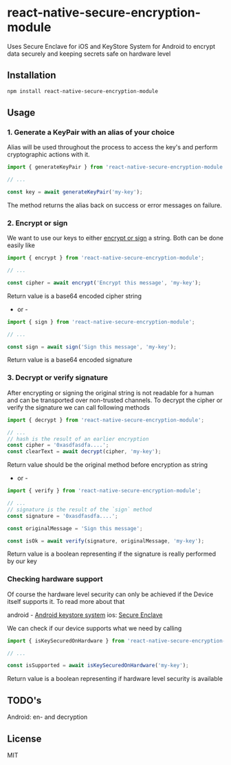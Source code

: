 # react-native-secure-encryption-module

Uses Secure Enclave for iOS and KeyStore System for Android to encrypt data securely and keeping secrets safe on hardware level

## Installation

```sh
npm install react-native-secure-encryption-module
```

## Usage

### 1. Generate a KeyPair with an alias of your choice

Alias will be used throughout the process to access the key's and perform cryptographic actions with it.

```js
import { generateKeyPair } from 'react-native-secure-encryption-module';

// ...

const key = await generateKeyPair('my-key');
```

The method returns the alias back on success or error messages on failure.

### 2. Encrypt or sign

We want to use our keys to either [encrypt or sign](https://stackoverflow.com/questions/454048/what-is-the-difference-between-encrypting-and-signing-in-asymmetric-encryption) a string.
Both can be done easily like

```js
import { encrypt } from 'react-native-secure-encryption-module';

// ...

const cipher = await encrypt('Encrypt this message', 'my-key');
```

Return value is a base64 encoded cipher string

- or -

```js
import { sign } from 'react-native-secure-encryption-module';

// ...

const sign = await sign('Sign this message', 'my-key');
```

Return value is a base64 encoded signature

### 3. Decrypt or verify signature

After encrypting or signing the original string is not readable for a human and can be transported over non-trusted channels.
To decrypt the cipher or verify the signature we can call following methods

```js
import { decrypt } from 'react-native-secure-encryption-module';

// ...
// hash is the result of an earlier encryption
const cipher = '0xasdfasdfa....';
const clearText = await decrypt(cipher, 'my-key');
```

Return value should be the original method before encryption as string

- or -

```js
import { verify } from 'react-native-secure-encryption-module';

// ...
// signature is the result of the `sign` method
const signature = '0xasdfasdfa....';

const originalMessage = 'Sign this message';

const isOk = await verify(signature, originalMessage, 'my-key');
```

Return value is a boolean representing if the signature is really performed by our key

### Checking hardware support

Of course the hardware level security can only be achieved if the Device itself supports it. To read more about that

android - [Android keystore system](https://developer.android.com/training/articles/keystore)
ios: [Secure Enclave](https://developer.apple.com/documentation/security/certificate_key_and_trust_services/keys/storing_keys_in_the_secure_enclave)

We can check if our device supports what we need by calling

```js
import { isKeySecuredOnHardware } from 'react-native-secure-encryption-module';

// ...

const isSupported = await isKeySecuredOnHardware('my-key');
```

Return value is a boolean representing if hardware level security is available

## TODO's

Android: en- and decryption

## License

MIT
